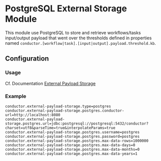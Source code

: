 # PostgreSQL External Storage Module 

This module use PostgreSQL to store and retrieve workflows/tasks input/output payload that
went over the thresholds defined in properties named `conductor.[workflow|task].[input|output].payload.threshold.kb`.

## Configuration

### Usage

Cf. Documentation [External Payload Storage](https://netflix.github.io/conductor/externalpayloadstorage/#postgresql-storage)

### Example

```properties
conductor.external-payload-storage.type=postgres
conductor.external-payload-storage.postgres.conductor-url=http://localhost:8080
conductor.external-payload-storage.postgres.url=jdbc:postgresql://postgresql:5432/conductor?charset=utf8&parseTime=true&interpolateParams=true
conductor.external-payload-storage.postgres.username=postgres
conductor.external-payload-storage.postgres.password=postgres
conductor.external-payload-storage.postgres.max-data-rows=1000000
conductor.external-payload-storage.postgres.max-data-days=0
conductor.external-payload-storage.postgres.max-data-months=0
conductor.external-payload-storage.postgres.max-data-years=1
```